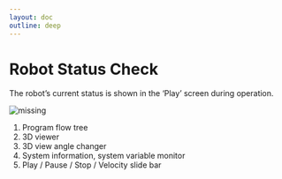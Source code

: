 ```yaml
---
layout: doc
outline: deep
---
```


# Robot Status Check

The robot’s current status is shown in the ‘Play’ screen during operation.

![missing](/manual/en/start_robot/2.png)

1. Program flow tree
2. 3D viewer
3. 3D view angle changer
4. System information, system variable monitor
5. Play / Pause / Stop / Velocity slide bar
